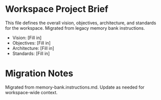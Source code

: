 # Workspace Project Brief

This file defines the overall vision, objectives, architecture, and standards for the workspace. Migrated from legacy memory bank instructions.

- Vision: [Fill in]
- Objectives: [Fill in]
- Architecture: [Fill in]
- Standards: [Fill in]

# Migration Notes
Migrated from memory-bank.instructions.md. Update as needed for workspace-wide context.
